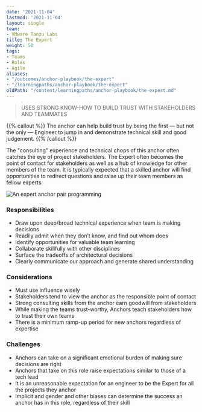 ```yaml
---
date: '2021-11-04'
lastmod: '2021-11-04'
layout: single
team:
- VMware Tanzu Labs
title: The Expert
weight: 50
tags:
- Teams
- Roles
- Agile
aliases:
- "/outcomes/anchor-playbook/the-expert"
- "/learningpaths/anchor-playbook/the-expert"
oldPath: "/content/learningpaths/anchor-playbook/the-expert.md"
---
```

> USES STRONG KNOW-HOW TO BUILD TRUST WITH STAKEHOLDERS AND TEAMMATES

{{% callout %}}
The anchor can help build trust by being the first — but not the only — Engineer to jump in and demonstrate technical skill and good judgement.
{{% /callout %}}

The "consulting" experience and technical chops of this anchor often catches the eye of project stakeholders. The Expert often becomes the point of contact for  stakeholders as well as a hub of knowledge for other members of the team. It is typically expected that a skilled anchor will find opportunities to redirect questions and raise up their team members as fellow experts.

![An expert anchor pair programming](/courses/anchor-playbook/images/pairing1.jpg)

### Responsibilities
- Draw upon deep/broad technical experience when team is making decisions
- Readily admit when they don’t know, and find out whom does
- Identify opportunities for valuable team learning
- Collaborate skillfully with other disciplines
- Surface the tradeoffs of architectural decisions
- Clearly communicate our approach and generate shared understanding

### Considerations
- Must use influence wisely
- Stakeholders tend to view the anchor as the responsible point of contact
- Strong consulting skills from the anchor earn goodwill from stakeholders
- While making the teams trust-worthy, Anchors teach stakeholders how to trust their own teams
- There is a minimum ramp-up period for new anchors regardless of expertise

### Challenges
- Anchors can take on a significant emotional burden of making sure decisions are right
- Anchors that take on this role raise expectations similar to those of a tech lead
- It is an unreasonable expectation for an engineer to be the Expert for all the projects they anchor
- Implicit and gender and other biases can determine the success an anchor has in this role, regardless of their skill
